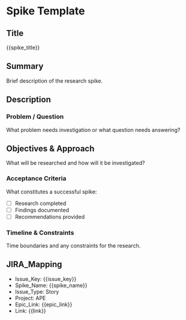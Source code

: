 # Spike Template

## Title
{{spike_title}}

## Summary
Brief description of the research spike.

## Description

### Problem / Question
What problem needs investigation or what question needs answering?

## Objectives & Approach
What will be researched and how will it be investigated?

### Acceptance Criteria
What constitutes a successful spike:
- [ ] Research completed
- [ ] Findings documented
- [ ] Recommendations provided

### Timeline & Constraints
Time boundaries and any constraints for the research.

## JIRA_Mapping
- Issue_Key: {{issue_key}}
- Spike_Name: {{spike_name}}
- Issue_Type: Story
- Project: APE
- Epic_Link: {{epic_link}}
- Link: {{link}}